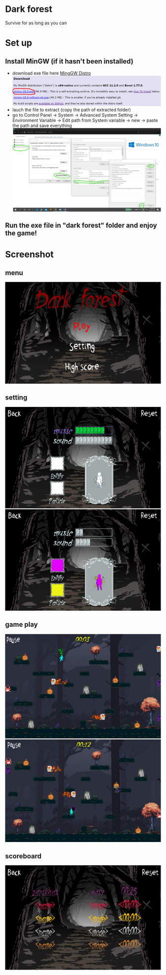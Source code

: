 # Dark forest
Survive for as long as you can


# Set up
## Install MinGW (if it hasn't been installed)
- download exe file here [MingGW Distro](https://nuwen.net/mingw.html)
![mingw](prerequisite/mingw/mingw1.png)
- lauch the file to extract (copy the path of extracted folder)
- go to Control Panel -> System -> Advanced System Setting -> Environment Variable -> Edit path from System variable -> new -> paste the path and save everything
![mingw](prerequisite/mingw/mingw2.jpg)
## Run the exe file in "dark forest" folder and enjoy the game!


# Screenshot
## menu
![pic](screenshots/img1.png)
## setting
![pic](screenshots/img2.png)
![pic](screenshots/img6.png)
## game play
![pic](screenshots/img8.png)
![pic](screenshots/img10.png)
## scoreboard
![pic](screenshots/img12.png)
